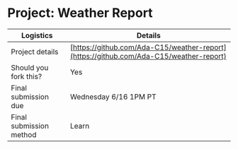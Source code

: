 # Project: Weather Report

| Logistics               | Details                                                                                |
| ----------------------- | -------------------------------------------------------------------------------------- |
| Project details         | [https://github.com/Ada-C15/weather-report](https://github.com/Ada-C15/weather-report) |
| Should you fork this?   | Yes                                                                                    |
| Final submission due    | Wednesday 6/16 1PM PT                                                                                |
| Final submission method | Learn                                                                                  |
